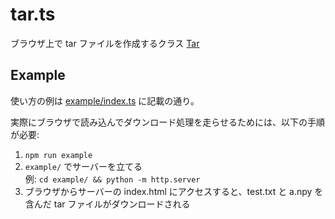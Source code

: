 # tar.ts

ブラウザ上で tar ファイルを作成するクラス [Tar](./tar.ts)

## Example

使い方の例は [example/index.ts](./example/index.ts) に記載の通り。

実際にブラウザで読み込んでダウンロード処理を走らせるためには、以下の手順が必要:

1. `npm run example`
2. `example/` でサーバーを立てる  
    例: `cd example/ && python -m http.server`
3. ブラウザからサーバーの index.html にアクセスすると、test.txt と a.npy を含んだ tar ファイルがダウンロードされる

